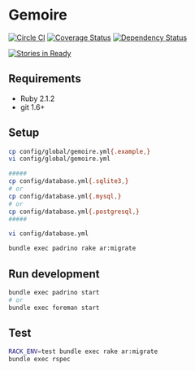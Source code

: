 # Gemoire

[![Circle CI](https://circleci.com/gh/sue445/gemoire/tree/master.png?style=badge)](https://circleci.com/gh/sue445/gemoire/tree/master)
[![Coverage Status](https://img.shields.io/coveralls/sue445/gemoire.svg)](https://coveralls.io/r/sue445/gemoire)
[![Dependency Status](https://gemnasium.com/sue445/gemoire.svg)](https://gemnasium.com/sue445/gemoire)

[![Stories in Ready](https://badge.waffle.io/sue445/gemoire.svg?label=ready&title=Ready)](http://waffle.io/sue445/gemoire)

## Requirements
* Ruby 2.1.2
* git 1.6+

## Setup
```bash
cp config/global/gemoire.yml{.example,}
vi config/global/gemoire.yml

#####
cp config/database.yml{.sqlite3,}
# or
cp config/database.yml{.mysql,}
# or
cp config/database.yml{.postgresql,}
#####

vi config/database.yml

bundle exec padrino rake ar:migrate
```

## Run development
```bash
bundle exec padrino start
# or
bundle exec foreman start
```

## Test
```bash
RACK_ENV=test bundle exec rake ar:migrate
bundle exec rspec
```
